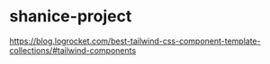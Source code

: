 # shanice-project

https://blog.logrocket.com/best-tailwind-css-component-template-collections/#tailwind-components
